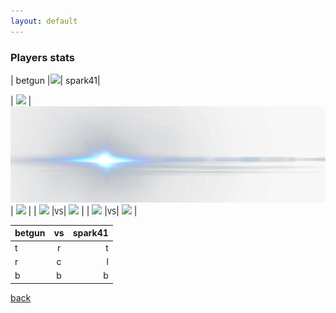 ```yaml
---
layout: default
---
```


### Players stats

| betgun |![](https://cdn.discordapp.com/attachments/360812218607992833/1145405555079385128/image.png)| spark41|

| ![](http://cdn-frm-eu.wargaming.net/wot/eu//profile/30/58/86/photo-532865830-5df1a225.jpg) | ![](./images/flare.png) | ![](http://cdn-frm-eu.wargaming.net/wot/eu//profile/43/77/35/photo-545357743-5c5ccfc4.jpg) |
| ![](https://static.wows-numbers.com/wot/532865830.png) |`VS`| ![](https://static.wows-numbers.com/wot/545357743.png) |
| ![](http://wotlabs.net/sig_dark/eu/betgun/signature.png) |`VS`| ![](http://wotlabs.net/sig_dark/eu/spark41/signature.png) |


| betgun        |      vs       | spark41 |
| ------------- |:-------------:| -------:|
| t             |    r          |       t |
| r             |       c       |       l |
| b             | b             | b       |

[back](./)
